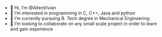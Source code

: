 - 👋 Hi, I’m @AllenVivian
- 👀 I’m interested in programming in C, C++, Java and python
- 🌱 I’m currently pursuing B. Tech degree in Mechanical Engineering
- 💞️ I’m looking to collaborate on any small scale project in order to learn and gain experience

<!---
AllenVivian/AllenVivian is a ✨ special ✨ repository because its `README.md` (this file) appears on your GitHub profile.
You can click the Preview link to take a look at your changes.
--->
